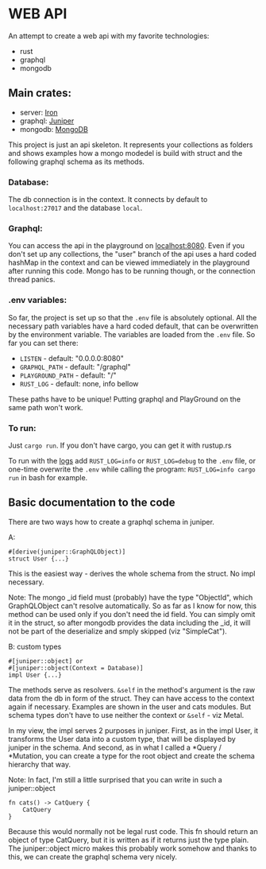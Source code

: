# WEB API

An attempt to create a web api with my favorite technologies:

-   rust
-   graphql
-   mongodb

## Main crates:

-   server: [Iron](https://crates.io/crates/iron)
-   graphql: [Juniper](https://crates.io/crates/juniper)
-   mongodb: [MongoDB](https://crates.io/crates/mongodb)

This project is just an api skeleton.
It represents your collections as folders and shows examples how a mongo modedel is build with struct and the following graphql schema as its methods.

### Database:

The db connection is in the context. It connects by default to `localhost:27017` and the database `local`.

### Graphql:

You can access the api in the playground on <localhost:8080>. Even if you don't set up any collections, the "user" branch of the api uses a hard coded hashMap in the context and can be viewed immediately in the playground after running this code. Mongo has to be running though, or the connection thread panics.

### .env variables:

So far, the project is set up so that the `.env` file is absolutely optional. All the necessary path variables have a hard coded default, that can be overwritten by the environment variable.
The variables are loaded from the `.env` file. So far you can set there:

-   `LISTEN` - default: "0.0.0.0:8080"
-   `GRAPHQL_PATH` - default: "/graphql"
-   `PLAYGROUND_PATH` - default: "/"
-   `RUST_LOG` - default: none, info bellow

These paths have to be unique! Putting graphql and PlayGround on the same path won't work.

### To run:

Just `cargo run`. If you don't have cargo, you can get it with rustup.rs

To run with the [logs](https://crates.io/crates/env_logger) add `RUST_LOG=info` or `RUST_LOG=debug` to the `.env` file, or one-time overwrite the `.env` while calling the program: `RUST_LOG=info cargo run` in bash for example.

## Basic documentation to the code

There are two ways how to create a graphql schema in juniper.

A:

```
#[derive(juniper::GraphQLObject)]
struct User {...}
```

This is the easiest way - derives the whole schema from the struct. No impl necessary.

Note: The mongo \_id field must (probably) have the type "ObjectId", which GraphQLObject can't resolve automatically. So as far as I know for now, this method can be used only if you don't need the id field. You can simply omit it in the struct, so after mongodb provides the data including the \_id, it will not be part of the deserialize and smply skipped (viz "SimpleCat").

B:
custom types

```
#[juniper::object] or
#[juniper::object(Context = Database)]
impl User {...}
```

The methods serve as resolvers. `&self` in the method's argument is the raw data from the db in form of the struct. They can have access to the context again if necessary. Examples are shown in the user and cats modules. But schema types don't have to use neither the context or `&self` - viz Metal.

In my view, the impl serves 2 purposes in juniper. First, as in the impl User, it transforms the User data into a custom type, that will be displayed by juniper in the schema. And second, as in what I called a *Query / *Mutation, you can create a type for the root object and create the schema hierarchy that way.

Note: In fact, I'm still a little surprised that you can write in such a juniper::object

```
fn cats() -> CatQuery {
    CatQuery
}
```

Because this would normally not be legal rust code. This fn should return an object of type CatQuery, but it is written as if it returns just the type plain. The juniper::object micro makes this probably work somehow and thanks to this, we can create the graphql schema very nicely.
